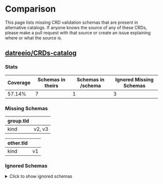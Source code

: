 
# Comparison

This page lists missing CRD validation schemas that are present in alternative catalogs. If anyone knows the source of any of these CRDs, please make a pull request with that source or create an issue explaining where or what the source is.

## [datreeio/CRDs-catalog](https://github.com/datreeio/CRDs-catalog)

### Stats

| Coverage | Schemas in theirs | Schemas in /schema | Ignored Missing Schemas |
| --- | --- | --- | --- |
| 57.14% | 7 | 1 | 3 |

### Missing Schemas

| group.tld | |
| --- | --- |
| kind | v2, v3 |

| other.tld | |
| --- | --- |
| kind | v1 |

### Ignored Schemas

<details>
<summary>Click to show ignored schemas</summary>

| | | |
| --- | --- | --- |
| ignored.tld | kind | v1 |
| other.tld | ignored | v1 |
| other.tld | kind | v2-ingored |

</details>
